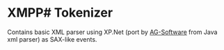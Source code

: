 # XMPP# Tokenizer

Contains basic XML parser using XP.Net (port by [AG-Software](https://www.ag-software.net/) from Java xml parser) as SAX-like events.